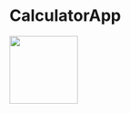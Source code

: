 # CalculatorApp



<img src="https://user-images.githubusercontent.com/49749125/134183257-4cb44d3c-2f39-4824-9ea8-bc993f629f28.png" width="120">
